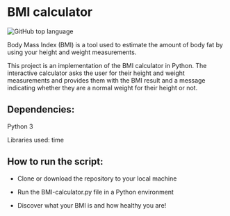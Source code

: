 # BMI calculator
![GitHub top language](https://img.shields.io/github/languages/top/herrerovir/bmi-calculator)

Body Mass Index (BMI) is a tool used to estimate the amount of body fat by using your height and weight measurements.

This project is an implementation of the BMI calculator in Python. The interactive calculator asks the user for their height and weight measurements and provides them with the BMI result and a message indicating whether they are a normal weight for their height or not.

## Dependencies:

Python 3

Libraries used: time

## How to run the script:

* Clone or download the repository to your local machine

* Run the BMI-calculator.py file in a Python environment

* Discover what your BMI is and how healthy you are!

